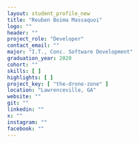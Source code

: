 ```yaml
---
layout: student_profile_new
title: "Reuben Boima Massaquoi"
logo: ""
header: ""
project_role: "Developer"
contact_email: ""
major: "I.T., Conc. Software Development"
graduation_year: 2020
cohort: ""
skills: [ ]
highlights: [ ]
project_key: [ "the-drone-zone" ]
location: "Lawrenceville, GA"
website: ""
git: ""
linkedin: ""
x: ""
instagram: ""
facebook: ""
---
```

